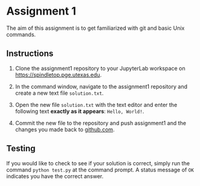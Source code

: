 # Assignment 1

The aim of this assignment is to get familiarized with git and basic Unix commands.

## Instructions

 1. Clone the assignment1 repository to your JupyterLab workspace on <https://spindletop.pge.utexas.edu>.

 2. In the command window, navigate to the assignment1 repository and create a new text file `solution.txt`.

 3. Open the new file `solution.txt` with the text editor and enter the following text **exactly as it appears**: `Hello, World!`.

 4. Commit the new file to the repository and push assignment1 and the changes you made back to [github.com](http://github.com).

 ## Testing

 If you would like to check to see if your solution is correct, simply run the command `python test.py` at the command prompt.  A status message of `OK` indicates you have the correct answer.
